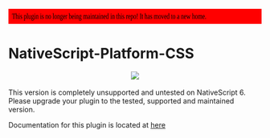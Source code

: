 <a href="https://proplugins.org"><img src="unmaintained.svg" height="30px" width="100%"></a>

# NativeScript-Platform-CSS


<p align="center"><a href="https://proplugins.org"><img src="https://proplugins.org/logos/logo.png" width="400"  /></a></p>

This version is completely unsupported and untested on NativeScript 6.  Please upgrade your plugin to the tested, supported and maintained version. 

Documentation for this plugin is located at <a href="https://npm.proplugins.org/-/web/detail/@proplugins/nativescript-platform-css">here</a>